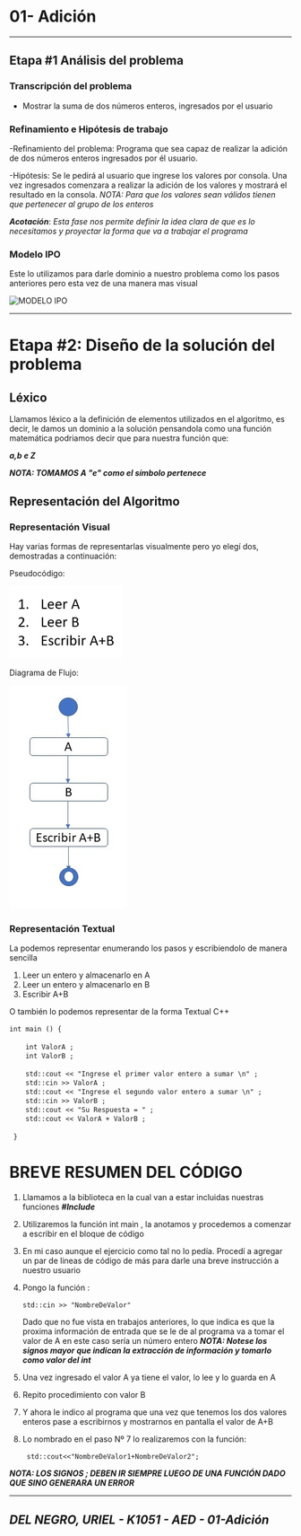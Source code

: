 # 01- Adición
---

## **Etapa #1 Análisis del problema**

### **Transcripción del problema**

- Mostrar la suma de dos números enteros, ingresados por el usuario

### **Refinamiento e Hipótesis de trabajo**

-Refinamiento del problema: Programa que sea capaz de realizar la adición de dos números enteros ingresados por él usuario.

-Hipótesis: Se le pedirá al usuario que ingrese los valores por consola. Una vez ingresados comenzara a realizar la adición de los valores y mostrará el resultado en la consola. 
*NOTA: Para que los valores sean válidos tienen que pertenecer al grupo de los enteros*

***Acotación***: *Esta fase nos permite definir la idea clara de que es lo necesitamos y proyectar la forma que va a trabajar el programa*

### **Modelo IPO**

Este lo utilizamos para darle dominio a nuestro problema como los pasos anteriores pero esta vez de una manera mas visual

![MODELO IPO](https://github.com/udelnegro/Imagenes/blob/master/01-Adici%C3%B3n/Modelo%20IPO/MODELO%20IPO.jpg) 

---

# **Etapa #2: Diseño de la solución del problema**

## **Léxico**

Llamamos léxico a la definición de elementos utilizados en el algoritmo, es decir, le damos un dominio a la solución pensandola como una función matemática podriamos decir que para nuestra función que:

***a,b e Z*** 

***NOTA: TOMAMOS A "e" como el símbolo pertenece*** 

## **Representación del Algoritmo**

### **Representación Visual** 

Hay varias formas de representarlas visualmente pero yo elegí dos, demostradas a continuación:

Pseudocódigo:

![PseudoCódigo](https://github.com/udelnegro/Imagenes/blob/master/01-Adici%C3%B3n/Representaci%C3%B3n%20Visual%20del%20Algoritmo/Pseudoc%C3%B3digo.png)

Diagrama de Flujo:

![Diagrama de Flujo](https://github.com/udelnegro/Imagenes/blob/master/01-Adici%C3%B3n/Representaci%C3%B3n%20Visual%20del%20Algoritmo/Diagrama%20de%20Flujo/Diagrama%20de%20flujo.jpg)

### **Representación Textual**

La podemos representar enumerando los pasos y escribiendolo de manera sencilla

1. Leer un entero y almacenarlo en A
2. Leer un entero y almacenarlo en B
3. Escribir A+B

O también lo podemos representar de la forma Textual C++

~~~
int main () {

    int ValorA ; 
    int ValorB ;
    
    std::cout << "Ingrese el primer valor entero a sumar \n" ; 
    std::cin >> ValorA ;    
    std::cout << "Ingrese el segundo valor entero a sumar \n" ;
    std::cin >> ValorB ;
    std::cout << "Su Respuesta = " ; 
    std::cout << ValorA + ValorB ;        

 } 
 ~~~
 
 # **BREVE RESUMEN DEL CÓDIGO**
 
 1. Llamamos a la biblioteca en la cual van a estar incluidas nuestras funciones ***#Include <iostream>***
 2. Utilizaremos la función int main , la anotamos y procedemos a comenzar a escribir en el bloque de código
 3. En mi caso aunque el ejercicio como tal no lo pedía. Procedí a agregar un par de lineas de código de más para darle una breve instrucción a nuestro usuario
4. Pongo la función :
    
    ~~~
    std::cin >> "NombreDeValor"
    ~~~
    
    Dado que no fue vista en trabajos anteriores, lo que indica es que la proxima información de entrada que se le de al programa va a tomar el valor de A en este caso sería un número entero
***NOTA: Notese los signos mayor que indican la extracción de información y tomarlo como valor del int***
5. Una vez ingresado el valor A ya tiene el valor, lo lee y lo guarda en A
6. Repito procedimiento con valor B
7. Y ahora le indico al programa que una vez que tenemos los dos valores enteros pase a escribirnos y mostrarnos en pantalla el valor de A+B 
8. Lo nombrado en el paso Nº 7 lo realizaremos con la función: 
   
   ~~~
    std::cout<<"NombreDeValor1+NombreDeValor2"; 
    ~~~


***NOTA: LOS SIGNOS ; DEBEN IR SIEMPRE LUEGO DE UNA FUNCIÓN DADO QUE SINO GENERARA UN ERROR***

---

## ***DEL NEGRO, URIEL - K1051 - AED - 01-Adición***
